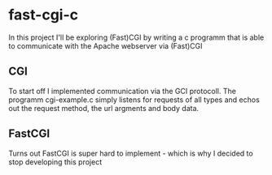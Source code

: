 # fast-cgi-c

In this project I'll be exploring (Fast)CGI by writing a c programm that is able to communicate with the Apache webserver via (Fast)CGI

## CGI
To start off I implemented communication via the GCI protocoll. The programm cgi-example.c simply listens for requests of all types and echos out the request method, the url argments and body data.

## FastCGI
Turns out FastCGI is super hard to implement - which is why I decided to stop developing this project